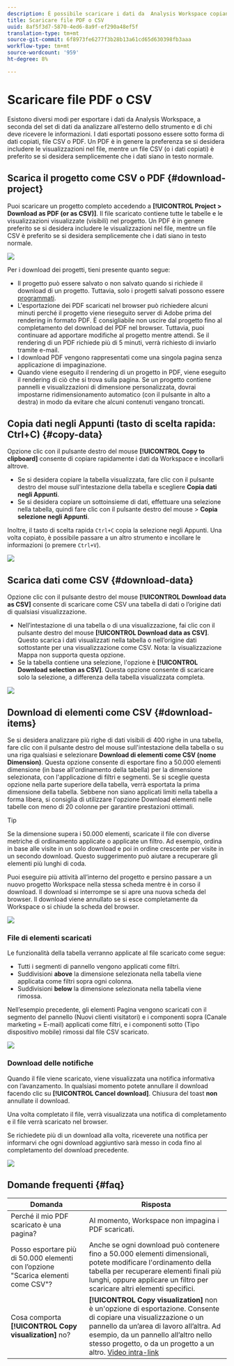 ```yaml
---
description: È possibile scaricare i dati da  Analysis Workspace copiandoli oppure in formato PDF e CSV.
title: Scaricare file PDF o CSV
uuid: 8af5f3d7-5870-4ed6-8a9f-ef290a48ef5f
translation-type: tm+mt
source-git-commit: 6f8973fe6277f3b28b13a61cd65d630398fb3aaa
workflow-type: tm+mt
source-wordcount: '959'
ht-degree: 8%

---
```



# Scaricare file PDF o CSV

Esistono diversi modi per esportare i dati da  Analysis Workspace, a seconda del set di dati da analizzare all’esterno dello strumento e di chi deve ricevere le informazioni. I dati esportati possono essere sotto forma di dati copiati, file CSV o PDF. Un PDF è in genere la preferenza se si desidera includere le visualizzazioni nel file, mentre un file CSV (o i dati copiati) è preferito se si desidera semplicemente che i dati siano in testo normale.

## Scarica il progetto come CSV o PDF {#download-project}

Puoi scaricare un progetto completo accedendo a **[!UICONTROL Project > Download as PDF (or as CSV)]**. Il file scaricato contiene tutte le tabelle e le visualizzazioni visualizzate (visibili) nel progetto. Un PDF è in genere preferito se si desidera includere le visualizzazioni nel file, mentre un file CSV è preferito se si desidera semplicemente che i dati siano in testo normale.

![](assets/download-project.png)

Per i download dei progetti, tieni presente quanto segue:

* Il progetto può essere salvato o non salvato quando si richiede il download di un progetto. Tuttavia, solo i progetti salvati possono essere [programmati](https://docs.adobe.com/content/help/it-IT/analytics/analyze/analysis-workspace/curate-share/t-schedule-report.html).
* L&#39;esportazione dei PDF scaricati nel browser può richiedere alcuni minuti perché il progetto viene rieseguito  server di Adobe prima del rendering in formato PDF. È consigliabile non uscire dal progetto fino al completamento del download del PDF nel browser. Tuttavia, puoi continuare ad apportare modifiche al progetto mentre attendi. Se il rendering di un PDF richiede più di 5 minuti, verrà richiesto di inviarlo tramite e-mail.
* I download PDF vengono rappresentati come una singola pagina senza applicazione di impaginazione.
* Quando viene eseguito il rendering di un progetto in PDF, viene eseguito il rendering di ciò che si trova sulla pagina. Se un progetto contiene pannelli e visualizzazioni di dimensione personalizzata, dovrai impostarne ridimensionamento automatico (con il pulsante in alto a destra) in modo da evitare che alcuni contenuti vengano troncati.

## Copia dati negli Appunti (tasto di scelta rapida: Ctrl+C) {#copy-data}

Opzione clic con il pulsante destro del mouse **[!UICONTROL Copy to clipboard]** consente di copiare rapidamente i dati da Workspace e incollarli altrove.

* Se si desidera copiare la tabella visualizzata, fare clic con il pulsante destro del mouse sull&#39;intestazione della tabella e scegliere **Copia dati negli Appunti**.
* Se si desidera copiare un sottoinsieme di dati, effettuare una selezione nella tabella, quindi fare clic con il pulsante destro del mouse > **Copia selezione negli Appunti**.

Inoltre, il tasto di scelta rapida `Ctrl+C` copia la selezione negli Appunti. Una volta copiato, è possibile passare a un altro strumento e incollare le informazioni (o premere `Ctrl+V`).

![](assets/copy-selection.png)

## Scarica dati come CSV {#download-data}

Opzione clic con il pulsante destro del mouse **[!UICONTROL Download data as CSV]** consente di scaricare come CSV una tabella di dati o l’origine dati di qualsiasi visualizzazione.

* Nell’intestazione di una tabella o di una visualizzazione, fai clic con il pulsante destro del mouse **[!UICONTROL Download data as CSV]**. Questo scarica i dati visualizzati nella tabella o nell’origine dati sottostante per una visualizzazione come CSV. Nota: la visualizzazione Mappa non supporta questa opzione.
* Se la tabella contiene una selezione, l&#39;opzione è **[!UICONTROL Download selection as CSV]**. Questa opzione consente di scaricare solo la selezione, a differenza della tabella visualizzata completa.

![](assets/download-data-viz.png)

## Download di elementi come CSV {#download-items}

Se si desidera analizzare più righe di dati visibili di 400 righe in una tabella, fare clic con il pulsante destro del mouse sull&#39;intestazione della tabella o su una riga qualsiasi e selezionare **Download di elementi come CSV (nome Dimension)**. Questa opzione consente di esportare fino a 50.000 elementi dimensione (in base all&#39;ordinamento della tabella) per la dimensione selezionata, con l&#39;applicazione di filtri e segmenti. Se si sceglie questa opzione nella parte superiore della tabella, verrà esportata la prima dimensione della tabella. Sebbene non siano applicati limiti nella tabella a forma libera, si consiglia di utilizzare l&#39;opzione Download elementi nelle tabelle con meno di 20 colonne per garantire prestazioni ottimali.

>[!TIP]
>
> Se la dimensione supera i 50.000 elementi, scaricate il file con diverse metriche di ordinamento applicate o applicate un filtro. Ad esempio, ordina in base alle visite in un solo download e poi in ordine crescente per visite in un secondo download. Questo suggerimento può aiutare a recuperare gli elementi più lunghi di coda.

Puoi eseguire più attività all’interno del progetto e persino passare a un nuovo progetto Workspace nella stessa scheda mentre è in corso il download. Il download si interrompe se si apre una nuova scheda del browser. Il download viene annullato se si esce completamente da Workspace o si chiude la scheda del browser.

![](assets/download-items.png)

### File di elementi scaricati

Le funzionalità della tabella verranno applicate al file scaricato come segue:

* Tutti i segmenti di pannello vengono applicati come filtri.
* Suddivisioni **above** la dimensione selezionata nella tabella viene applicata come filtri sopra ogni colonna.
* Suddivisioni **below** la dimensione selezionata nella tabella viene rimossa.

Nell’esempio precedente, gli elementi Pagina vengono scaricati con il segmento del pannello (Nuovi clienti visitatori) e i componenti sopra (Canale marketing = E-mail) applicati come filtri, e i componenti sotto (Tipo dispositivo mobile) rimossi dal file CSV scaricato.

![](assets/downloaded-file.png)

### Download delle notifiche

Quando il file viene scaricato, viene visualizzata una notifica informativa con l’avanzamento. In qualsiasi momento potete annullare il download facendo clic su **[!UICONTROL Cancel download]**. Chiusura del toast **non** annullate il download.

Una volta completato il file, verrà visualizzata una notifica di completamento e il file verrà scaricato nel browser.

Se richiedete più di un download alla volta, riceverete una notifica per informarvi che ogni download aggiuntivo sarà messo in coda fino al completamento del download precedente.

![](assets/toast.png)

## Domande frequenti {#faq}

| Domanda | Risposta |
| --- | --- |
| Perché il mio PDF scaricato è una pagina? | Al momento, Workspace non impagina i PDF scaricati. |
| Posso esportare più di 50.000 elementi con l’opzione &quot;Scarica elementi come CSV&quot;? | Anche se ogni download può contenere fino a 50.000 elementi dimensionali, potete modificare l&#39;ordinamento della tabella per recuperare elementi finali più lunghi, oppure applicare un filtro per scaricare altri elementi specifici. |
| Cosa comporta **[!UICONTROL Copy visualization]** no? | **[!UICONTROL Copy visualization]** non è un&#39;opzione di esportazione. Consente di copiare una visualizzazione o un pannello da un’area di lavoro all’altra. Ad esempio, da un pannello all’altro nello stesso progetto, o da un progetto a un altro. [Video intra-link](https://docs.adobe.com/content/help/en/analytics-learn/tutorials/analysis-workspace/visualizations/intra-linking-in-analysis-workspace.html) |

